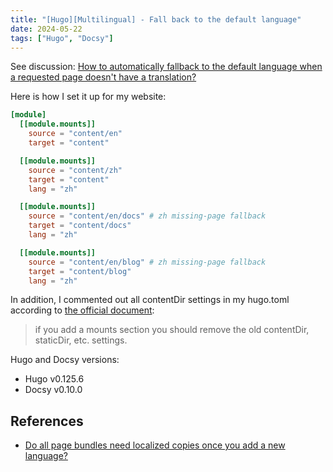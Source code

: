 ```yaml
---
title: "[Hugo][Multilingual] - Fall back to the default language"
date: 2024-05-22
tags: ["Hugo", "Docsy"]
---
```


See discussion: [How to automatically fallback to the default language when a requested page doesn't have a translation?](https://github.com/google/docsy/discussions/1998)

Here is how I set it up for my website:

```toml
[module]
  [[module.mounts]]
    source = "content/en"
    target = "content"

  [[module.mounts]]
    source = "content/zh"
    target = "content"
    lang = "zh"

  [[module.mounts]]
    source = "content/en/docs" # zh missing-page fallback
    target = "content/docs"
    lang = "zh"

  [[module.mounts]]
    source = "content/en/blog" # zh missing-page fallback
    target = "content/blog"
    lang = "zh"
```

In addition, I commented out all contentDir settings in my hugo.toml according to [the official document](https://gohugo.io/hugo-modules/configuration/#module-configuration-mounts):

> if you add a mounts section you should remove the old contentDir, staticDir, etc. settings.

Hugo and Docsy versions:

- Hugo v0.125.6
- Docsy v0.10.0

## References

- [Do all page bundles need localized copies once you add a new language?](https://discourse.gohugo.io/t/do-all-page-bundles-need-localized-copies-once-you-add-a-new-language/37225)
